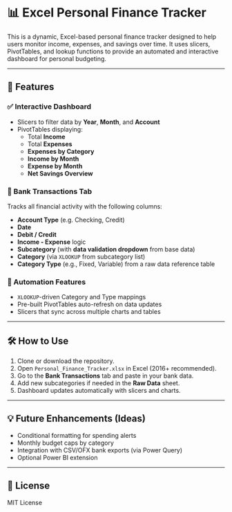 # 📊 Excel Personal Finance Tracker

This is a dynamic, Excel-based personal finance tracker designed to help users monitor income, expenses, and savings over time. It uses slicers, PivotTables, and lookup functions to provide an automated and interactive dashboard for personal budgeting.

---

## 🧩 Features

### ✅ Interactive Dashboard
- Slicers to filter data by **Year**, **Month**, and **Account**
- PivotTables displaying:
  - Total **Income**
  - Total **Expenses**
  - **Expenses by Category**
  - **Income by Month**
  - **Expense by Month**
  - **Net Savings Overview**

### 📄 Bank Transactions Tab
Tracks all financial activity with the following columns:
- **Account Type** (e.g. Checking, Credit)
- **Date**
- **Debit / Credit**
- **Income - Expense** logic
- **Subcategory** (with **data validation dropdown** from base data)
- **Category** (via `XLOOKUP` from subcategory list)
- **Category Type** (e.g., Fixed, Variable) from a raw data reference table

### 🔁 Automation Features
- `XLOOKUP`-driven Category and Type mappings
- Pre-built PivotTables auto-refresh on data updates
- Slicers that sync across multiple charts and tables

---

## 🛠️ How to Use

1. Clone or download the repository.
2. Open `Personal_Finance_Tracker.xlsx` in Excel (2016+ recommended).
3. Go to the **Bank Transactions** tab and paste in your bank data.
4. Add new subcategories if needed in the **Raw Data** sheet.
5. Dashboard updates automatically with slicers and charts.

---

## 💡 Future Enhancements (Ideas)
- Conditional formatting for spending alerts
- Monthly budget caps by category
- Integration with CSV/OFX bank exports (via Power Query)
- Optional Power BI extension

---

## 📜 License

MIT License
